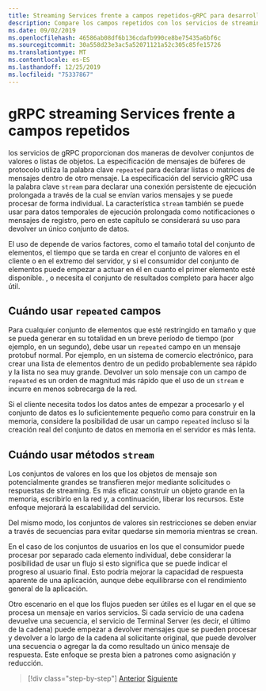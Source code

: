 ```yaml
---
title: Streaming Services frente a campos repetidos-gRPC para desarrolladores de WCF
description: Compare los campos repetidos con los servicios de streaming como formas de pasar colecciones de datos con gRPC.
ms.date: 09/02/2019
ms.openlocfilehash: 46586ab08df6b136cdafb990ce8be75435a6bf6c
ms.sourcegitcommit: 30a558d23e3ac5a52071121a52c305c85fe15726
ms.translationtype: MT
ms.contentlocale: es-ES
ms.lasthandoff: 12/25/2019
ms.locfileid: "75337867"
---
```

# <a name="grpc-streaming-services-versus-repeated-fields"></a>gRPC streaming Services frente a campos repetidos

los servicios de gRPC proporcionan dos maneras de devolver conjuntos de valores o listas de objetos. La especificación de mensajes de búferes de protocolo utiliza la palabra clave `repeated` para declarar listas o matrices de mensajes dentro de otro mensaje. La especificación del servicio gRPC usa la palabra clave `stream` para declarar una conexión persistente de ejecución prolongada a través de la cual se envían varios mensajes y se puede procesar de forma individual. La característica `stream` también se puede usar para datos temporales de ejecución prolongada como notificaciones o mensajes de registro, pero en este capítulo se considerará su uso para devolver un único conjunto de datos.

El uso de depende de varios factores, como el tamaño total del conjunto de elementos, el tiempo que se tarda en crear el conjunto de valores en el cliente o en el extremo del servidor, y si el consumidor del conjunto de elementos puede empezar a actuar en él en cuanto el primer elemento esté disponible. , o necesita el conjunto de resultados completo para hacer algo útil.

## <a name="when-to-use-repeated-fields"></a>Cuándo usar `repeated` campos

Para cualquier conjunto de elementos que esté restringido en tamaño y que se pueda generar en su totalidad en un breve período de tiempo (por ejemplo, en un segundo), debe usar un `repeated` campo en un mensaje protobuf normal. Por ejemplo, en un sistema de comercio electrónico, para crear una lista de elementos dentro de un pedido probablemente sea rápido y la lista no sea muy grande. Devolver un solo mensaje con un campo de `repeated` es un orden de magnitud más rápido que el uso de un `stream` e incurre en menos sobrecarga de la red.

Si el cliente necesita todos los datos antes de empezar a procesarlo y el conjunto de datos es lo suficientemente pequeño como para construir en la memoria, considere la posibilidad de usar un campo `repeated` incluso si la creación real del conjunto de datos en memoria en el servidor es más lenta.

## <a name="when-to-use-stream-methods"></a>Cuándo usar métodos `stream`

Los conjuntos de valores en los que los objetos de mensaje son potencialmente grandes se transfieren mejor mediante solicitudes o respuestas de streaming. Es más eficaz construir un objeto grande en la memoria, escribirlo en la red y, a continuación, liberar los recursos. Este enfoque mejorará la escalabilidad del servicio.

Del mismo modo, los conjuntos de valores sin restricciones se deben enviar a través de secuencias para evitar quedarse sin memoria mientras se crean.

En el caso de los conjuntos de usuarios en los que el consumidor puede procesar por separado cada elemento individual, debe considerar la posibilidad de usar un flujo si esto significa que se puede indicar el progreso al usuario final. Esto podría mejorar la capacidad de respuesta aparente de una aplicación, aunque debe equilibrarse con el rendimiento general de la aplicación.

Otro escenario en el que los flujos pueden ser útiles es el lugar en el que se procesa un mensaje en varios servicios. Si cada servicio de una cadena devuelve una secuencia, el servicio de Terminal Server (es decir, el último de la cadena) puede empezar a devolver mensajes que se pueden procesar y devolver a lo largo de la cadena al solicitante original, que puede devolver una secuencia o agregar la da como resultado un único mensaje de respuesta. Este enfoque se presta bien a patrones como asignación y reducción.

>[!div class="step-by-step"]
>[Anterior](migrate-duplex-services.md)
>[Siguiente](client-libraries.md)
